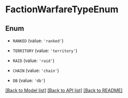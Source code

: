 # FactionWarfareTypeEnum


## Enum

* `RANKED` (value: `'ranked'`)

* `TERRITORY` (value: `'territory'`)

* `RAID` (value: `'raid'`)

* `CHAIN` (value: `'chain'`)

* `DB` (value: `'db'`)

[[Back to Model list]](../README.md#documentation-for-models) [[Back to API list]](../README.md#documentation-for-api-endpoints) [[Back to README]](../README.md)


